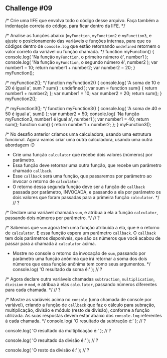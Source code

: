 ## Challenge #09

/*
Crie uma IIFE que envolva todo o código desse arquivo. Faça também a
indentação correta do código, para ficar dentro da IIFE.
*/

/*
Analise as funções abaixo (`myFunction`, `myFunction2` e `myFunction3`, e
ajuste o posicionamento das variáveis e funções internas, para que os códigos
dentro de `console.log` que estão retornando `undefined` retornem o valor
correto da variável ou função chamada.
*/
function myFunction() {
    console.log( 'Na função `myFunction`, o primeiro número é', number1 );
    console.log( 'Na função `myFunction`, o segundo número é', number2 );
    var number1 = 10;
    return number1 + number2;
    var number2 = 20;
}
myFunction();

/*
    myFunction2();
*/
function myFunction2() {
    console.log( 'A soma de 10 e 20 é igual a', sum ? sum() : undefined );
    var sum = function sum() {
        return number1 + number2;
    };
    var number1 = 10;
    var number2 = 20;
    return sum();
}
myFunction2();

/*
    myFunction3();
*/
function myFunction3() {
    console.log( 'A soma de 40 e 50 é igual a', sum() );
    var number2 = 50;
    console.log( 'Na função myFunction3, number1 é igual a', number1 );
    var number1 = 40;
    return sum();
    function sum() {
        return number1 + number2;
    };
}
myFunction3();

/*
No desafio anterior criamos uma calculadora, usando uma estrutura funcional.
Agora vamos criar uma outra calculadora, usando uma outra abordagem :D
- Crie uma função `calculator` que recebe dois valores (números)
por parâmetro.
- Essa função deve retornar uma outra função, que recebe um parâmetro
chamado `callback`.
- Esse `callback` será uma função, que passaremos por parâmetro ao invocar
o retorno de `calculator`.
- O retorno dessa segunda função deve ser a função de `callback` passada
por parâmetro, INVOCADA, e passando a ela por parâmetro os dois valores
que foram passadas para a primeira função `calculator`.
*/
// ?

/*
Declare uma variável chamada `sum`, e atribua a ela a função `calculator`,
passando dois números por parâmetro.
*/
// ?

/*
Sabemos que `sum` agora tem uma função atribuída a ela, que é o retorno de
`calculator`. E essa função espera um parâmetro `callback`. O `callback`
tem dois parãmetros disponíveis, que são os números que você acabou de passar
para a chamada à `calculator` acima.
- Mostre no console o retorno da invocação de `sum`, passando por parâmetro
uma função anônima que irá retornar a soma dos dois números que essa função
anônima tem como seus argumentos.
*/
console.log( 'O resultado da soma é:' );
// ?

/*
Agora declare outra variáveis chamadas `subtraction`, `multiplication`,
`division` e `mod`, e atribua à elas `calculator`, passando números
diferentes para cada chamada.
*/
// ?

/*
Mostre as variáveis acima no `console` (uma chamada de console por variável),
criando a função de `callback` que faz o cálculo para subração, multiplicação,
divisão e módulo (resto de divisão), conforme a função utilizada.
As suas respostas devem estar abaixo dos `console.log` referentes à cada
chamada.
*/
console.log( 'O resultado da subtração é:' );
// ?

console.log( 'O resultado da multiplicação é:' );
// ?

console.log( 'O resultado da divisão é:' );
// ?

console.log( 'O resto da divisão é:' );
// ?